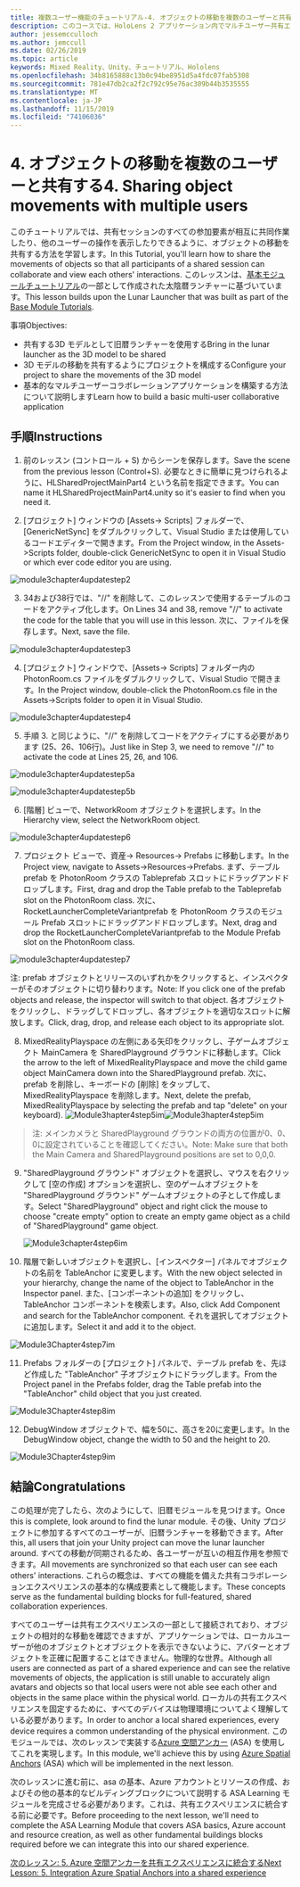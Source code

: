 ```yaml
---
title: 複数ユーザー機能のチュートリアル-4. オブジェクトの移動を複数のユーザーと共有する
description: このコースでは、HoloLens 2 アプリケーション内でマルチユーザー共有エクスペリエンスを実装する方法について説明します。
author: jessemcculloch
ms.author: jemccull
ms.date: 02/26/2019
ms.topic: article
keywords: Mixed Reality、Unity、チュートリアル、Hololens
ms.openlocfilehash: 34b8165888c13b0c94be8951d5a4fdc07fab5308
ms.sourcegitcommit: 781e47db2ca2f2c792c95e76ac309b44b3535555
ms.translationtype: MT
ms.contentlocale: ja-JP
ms.lasthandoff: 11/15/2019
ms.locfileid: "74106036"
---
```

# <a name="4-sharing-object-movements-with-multiple-users"></a><span data-ttu-id="4a56f-105">4. オブジェクトの移動を複数のユーザーと共有する</span><span class="sxs-lookup"><span data-stu-id="4a56f-105">4. Sharing object movements with multiple users</span></span>

<span data-ttu-id="4a56f-106">このチュートリアルでは、共有セッションのすべての参加要素が相互に共同作業したり、他のユーザーの操作を表示したりできるように、オブジェクトの移動を共有する方法を学習します。</span><span class="sxs-lookup"><span data-stu-id="4a56f-106">In this Tutorial, you'll learn how to share the movements of objects so that all participants of a shared session can collaborate and view each others' interactions.</span></span> <span data-ttu-id="4a56f-107">このレッスンは、[基本モジュールチュートリアル](mrlearning-base.md)の一部として作成された太陰暦ランチャーに基づいています。</span><span class="sxs-lookup"><span data-stu-id="4a56f-107">This lesson builds upon the Lunar Launcher that was built as part of the [Base Module Tutorials](mrlearning-base.md).</span></span>

<span data-ttu-id="4a56f-108">事項</span><span class="sxs-lookup"><span data-stu-id="4a56f-108">Objectives:</span></span>

- <span data-ttu-id="4a56f-109">共有する3D モデルとして旧暦ランチャーを使用する</span><span class="sxs-lookup"><span data-stu-id="4a56f-109">Bring in the lunar launcher as the 3D model to be shared</span></span>
- <span data-ttu-id="4a56f-110">3D モデルの移動を共有するようにプロジェクトを構成する</span><span class="sxs-lookup"><span data-stu-id="4a56f-110">Configure your project to share the movements of the 3D model</span></span>
- <span data-ttu-id="4a56f-111">基本的なマルチユーザーコラボレーションアプリケーションを構築する方法について説明します</span><span class="sxs-lookup"><span data-stu-id="4a56f-111">Learn how to build a basic multi-user collaborative application</span></span>

## <a name="instructions"></a><span data-ttu-id="4a56f-112">手順</span><span class="sxs-lookup"><span data-stu-id="4a56f-112">Instructions</span></span>


1. <span data-ttu-id="4a56f-113">前のレッスン (コントロール + S) からシーンを保存します。</span><span class="sxs-lookup"><span data-stu-id="4a56f-113">Save the scene from the previous lesson (Control+S).</span></span> <span data-ttu-id="4a56f-114">必要なときに簡単に見つけられるように、HLSharedProjectMainPart4 という名前を指定できます。</span><span class="sxs-lookup"><span data-stu-id="4a56f-114">You can name it HLSharedProjectMainPart4.unity so it's easier to find when you need it.</span></span>

2. <span data-ttu-id="4a56f-115">[プロジェクト] ウィンドウの [Assets-> Scripts] フォルダーで、[GenericNetSync] をダブルクリックして、Visual Studio または使用しているコードエディターで開きます。</span><span class="sxs-lookup"><span data-stu-id="4a56f-115">From the Project window, in the Assets->Scripts folder, double-click GenericNetSync to open it in Visual Studio or which ever code editor you are using.</span></span>  

![module3chapter4updatestep2](images/module3chapter4updatestep2.png)

3. <span data-ttu-id="4a56f-117">34および38行では、"//" を削除して、このレッスンで使用するテーブルのコードをアクティブ化します。</span><span class="sxs-lookup"><span data-stu-id="4a56f-117">On Lines 34 and 38, remove "//" to activate the code for the table that you will use in this lesson.</span></span> <span data-ttu-id="4a56f-118">次に、ファイルを保存します。</span><span class="sxs-lookup"><span data-stu-id="4a56f-118">Next, save the file.</span></span> 

![module3chapter4updatestep3](images/module3chapter4updatestep3.png)

4. <span data-ttu-id="4a56f-120">[プロジェクト] ウィンドウで、[Assets-> Scripts] フォルダー内の PhotonRoom.cs ファイルをダブルクリックして、Visual Studio で開きます。</span><span class="sxs-lookup"><span data-stu-id="4a56f-120">In the Project window, double-click the PhotonRoom.cs file in the Assets->Scripts folder to open it in Visual Studio.</span></span> 

![module3chapter4updatestep4](images/module3chapter4updatestep4.png)

5. <span data-ttu-id="4a56f-122">手順 3. と同じように、"//" を削除してコードをアクティブにする必要があります (25、26、106行)。</span><span class="sxs-lookup"><span data-stu-id="4a56f-122">Just like in Step 3, we need to remove "//" to activate the code at Lines 25, 26, and 106.</span></span>

![module3chapter4updatestep5a](images/module3chapter4updatestep5a.png) 

![module3chapter4updatestep5b](images/module3chapter4updatestep5b.png)

6. <span data-ttu-id="4a56f-125">[階層] ビューで、NetworkRoom オブジェクトを選択します。</span><span class="sxs-lookup"><span data-stu-id="4a56f-125">In the Hierarchy view, select the NetworkRoom object.</span></span>

![module3chapter4updatestep6](images/module3chapter4updatestep6.png)

7. <span data-ttu-id="4a56f-127">プロジェクト ビューで、資産-> Resources-> Prefabs に移動します。</span><span class="sxs-lookup"><span data-stu-id="4a56f-127">In the Project view, navigate to Assets->Resources->Prefabs.</span></span> <span data-ttu-id="4a56f-128">まず、テーブル prefab を PhotonRoom クラスの Tableprefab スロットにドラッグアンドドロップします。</span><span class="sxs-lookup"><span data-stu-id="4a56f-128">First, drag and drop the Table prefab to the Tableprefab slot on the PhotonRoom class.</span></span> <span data-ttu-id="4a56f-129">次に、RocketLauncherCompleteVariantprefab を PhotonRoom クラスのモジュール Prefab スロットにドラッグアンドドロップします。</span><span class="sxs-lookup"><span data-stu-id="4a56f-129">Next, drag and drop the RocketLauncherCompleteVariantprefab to the Module Prefab slot on the PhotonRoom class.</span></span>

![module3chapter4updatestep7](images/module3chapter4updatestep7.png)

<span data-ttu-id="4a56f-131">注: prefab オブジェクトとリリースのいずれかをクリックすると、インスペクターがそのオブジェクトに切り替わります。</span><span class="sxs-lookup"><span data-stu-id="4a56f-131">Note: If you click one of the prefab objects and release, the inspector will switch to that object.</span></span> <span data-ttu-id="4a56f-132">各オブジェクトをクリックし、ドラッグしてドロップし、各オブジェクトを適切なスロットに解放します。</span><span class="sxs-lookup"><span data-stu-id="4a56f-132">Click, drag, drop, and release each object to its appropriate slot.</span></span>

8. <span data-ttu-id="4a56f-133">MixedRealityPlayspace の左側にある矢印をクリックし、子ゲームオブジェクト MainCamera を SharedPlayground グラウンドに移動します。</span><span class="sxs-lookup"><span data-stu-id="4a56f-133">Click the arrow to the left of MixedRealityPlayspace and move the child game object MainCamera down into the SharedPlayground prefab.</span></span> <span data-ttu-id="4a56f-134">次に、prefab を削除し、キーボードの [削除] をタップして、MixedRealityPlayspace を削除します。</span><span class="sxs-lookup"><span data-stu-id="4a56f-134">Next, delete the prefab, MixedRealityPlayspace by selecting the prefab and tap "delete" on your keyboard).</span></span>
<span data-ttu-id="4a56f-135">![Module3hapter4step5im](images/module3chapter4step5im.PNG)</span><span class="sxs-lookup"><span data-stu-id="4a56f-135">![Module3hapter4step5im](images/module3chapter4step5im.PNG)</span></span>

><span data-ttu-id="4a56f-136">注: メインカメラと SharedPlayground グラウンドの両方の位置が0、0、0に設定されていることを確認してください。</span><span class="sxs-lookup"><span data-stu-id="4a56f-136">Note:  Make sure that both the Main Camera and SharedPlayground positions are set to 0,0,0.</span></span>
>

9. <span data-ttu-id="4a56f-137">"SharedPlayground グラウンド" オブジェクトを選択し、マウスを右クリックして [空の作成] オプションを選択し、空のゲームオブジェクトを "SharedPlayground グラウンド" ゲームオブジェクトの子として作成します。</span><span class="sxs-lookup"><span data-stu-id="4a56f-137">Select "SharedPlayground" object and right click the mouse to choose "create empty" option to create an empty game object as a child of "SharedPlayground" game object.</span></span>

   ![Module3chapter4step6im](images/module3chapter4step6im.PNG)

10. <span data-ttu-id="4a56f-139">階層で新しいオブジェクトを選択し、[インスペクター] パネルでオブジェクトの名前を TableAnchor に変更します。</span><span class="sxs-lookup"><span data-stu-id="4a56f-139">With the new object selected in your hierarchy, change the name of the object to TableAnchor in the Inspector panel.</span></span> <span data-ttu-id="4a56f-140">また、[コンポーネントの追加] をクリックし、TableAnchor コンポーネントを検索します。</span><span class="sxs-lookup"><span data-stu-id="4a56f-140">Also, click Add Component and search for the TableAnchor component.</span></span> <span data-ttu-id="4a56f-141">それを選択してオブジェクトに追加します。</span><span class="sxs-lookup"><span data-stu-id="4a56f-141">Select it and add it to the object.</span></span> 

![Module3Chapter4step7im](images/module3chapter4step7im.PNG)

11. <span data-ttu-id="4a56f-143">Prefabs フォルダーの [プロジェクト] パネルで、テーブル prefab を、先ほど作成した "TableAnchor" 子オブジェクトにドラッグします。</span><span class="sxs-lookup"><span data-stu-id="4a56f-143">From the Project panel in the Prefabs folder, drag the Table prefab into the "TableAnchor" child object that you just created.</span></span>

![Module3Chapter4step8im](images/module3chapter4step8im.PNG)

12. <span data-ttu-id="4a56f-145">DebugWindow オブジェクトで、幅を50に、高さを20に変更します。</span><span class="sxs-lookup"><span data-stu-id="4a56f-145">In the DebugWindow object, change the width to 50 and the height to 20.</span></span>

![Module3Chapter4step9im](images/module3chapter4step11im.PNG)

## <a name="congratulations"></a><span data-ttu-id="4a56f-147">結論</span><span class="sxs-lookup"><span data-stu-id="4a56f-147">Congratulations</span></span>


<span data-ttu-id="4a56f-148">この処理が完了したら、次のようにして、旧暦モジュールを見つけます。</span><span class="sxs-lookup"><span data-stu-id="4a56f-148">Once this is complete, look around to find the lunar module.</span></span> <span data-ttu-id="4a56f-149">その後、Unity プロジェクトに参加するすべてのユーザーが、旧暦ランチャーを移動できます。</span><span class="sxs-lookup"><span data-stu-id="4a56f-149">After this, all users that join your Unity project can move the lunar launcher around.</span></span>  <span data-ttu-id="4a56f-150">すべての移動が同期されるため、各ユーザーが互いの相互作用を参照できます。</span><span class="sxs-lookup"><span data-stu-id="4a56f-150">All movements are synchronized so that each user can see each others' interactions.</span></span> <span data-ttu-id="4a56f-151">これらの概念は、すべての機能を備えた共有コラボレーションエクスペリエンスの基本的な構成要素として機能します。</span><span class="sxs-lookup"><span data-stu-id="4a56f-151">These concepts serve as the fundamental building blocks for full-featured, shared collaboration experiences.</span></span> 

<span data-ttu-id="4a56f-152">すべてのユーザーは共有エクスペリエンスの一部として接続されており、オブジェクトの相対的な移動を確認できますが、アプリケーションでは、ローカルユーザーが他のオブジェクトとオブジェクトを表示できないように、アバターとオブジェクトを正確に配置することはできません。物理的な世界。</span><span class="sxs-lookup"><span data-stu-id="4a56f-152">Although all users are connected as part of a shared experience and can see the relative movements of objects, the application is still unable to accurately align avatars and objects so that local users were not able see each other and objects in the same place within the physical world.</span></span> <span data-ttu-id="4a56f-153">ローカルの共有エクスペリエンスを固定するために、すべてのデバイスは物理環境についてよく理解している必要があります。</span><span class="sxs-lookup"><span data-stu-id="4a56f-153">In order to anchor a local shared experiences, every device requires a common understanding of the physical environment.</span></span> <span data-ttu-id="4a56f-154">このモジュールでは、次のレッスンで実装する[Azure 空間アンカー](<https://azure.microsoft.com//services/spatial-anchors/>) (ASA) を使用してこれを実現します。</span><span class="sxs-lookup"><span data-stu-id="4a56f-154">In this module, we'll achieve this by using [Azure Spatial Anchors](<https://azure.microsoft.com//services/spatial-anchors/>) (ASA) which will be implemented in the next lesson.</span></span>

<span data-ttu-id="4a56f-155">次のレッスンに進む前に、asa の基本、Azure アカウントとリソースの作成、およびその他の基本的なビルディングブロックについて説明する ASA Learning モジュールを完成させる必要があります。これは、共有エクスペリエンスに統合する前に必要です。</span><span class="sxs-lookup"><span data-stu-id="4a56f-155">Before proceeding to the next lesson, we'll need to complete the ASA Learning Module that covers ASA basics, Azure account and resource creation, as well as other fundamental buildings blocks required before we can integrate this into our shared experience.</span></span>

<span data-ttu-id="4a56f-156">[次のレッスン: 5. Azure 空間アンカーを共有エクスペリエンスに統合する](mrlearning-sharing(photon)-ch5.md)</span><span class="sxs-lookup"><span data-stu-id="4a56f-156">[Next Lesson: 5. Integration Azure Spatial Anchors into a shared experience](mrlearning-sharing(photon)-ch5.md)</span></span>

